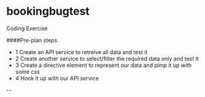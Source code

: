 # bookingbugtest
Coding Exercise

####Pre-plan steps

- 1 Create an API service to retreive all data and test it
- 2 Create another service to select/filter the required data only and test it
- 3 Create a directive element to represent our data and pimp it up with some css
- 4 Hook it up with our API service

--
